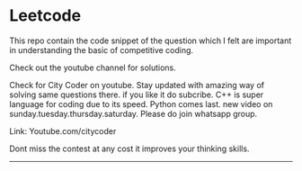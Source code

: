 # Leetcode

This repo contain the code snippet of the question which I felt are important in understanding the basic of competitive coding.

Check out the youtube channel for solutions.

Check for City Coder on youtube.
Stay updated with amazing way of solving same questions there.
if you like it do subcribe.
C++ is super language for coding due to its speed.
Python comes last.
new video on sunday.tuesday.thursday.saturday.
Please do join whatsapp group.

Link:
Youtube.com/citycoder

Dont miss the contest at any cost it improves your thinking skills.

----------------------------------------------------------------------------------------

